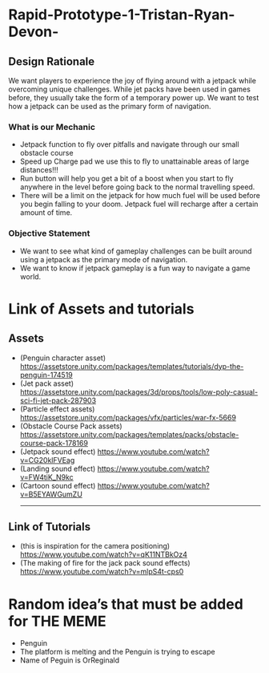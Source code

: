 # Rapid-Prototype-1-Tristan-Ryan-Devon-
## Design Rationale  
We want players to experience the joy of flying around with a jetpack while overcoming unique challenges. While jet packs have been used in games before, they usually take the form of a temporary power up. We want to test how a jetpack can be used as the primary form of navigation.  

### What is our Mechanic
- Jetpack function to fly over pitfalls and navigate through our small obstacle course
- Speed up Charge pad we use this to fly to unattainable areas of large distances!!!
- Run button will help you get a bit of a boost when you start to fly anywhere in the level before going back to the normal travelling speed.
- There will be a limit on the jetpack for how much fuel will be used before you begin falling to your doom. Jetpack fuel will recharge after a certain amount of time.
### Objective Statement
- We want to see what kind of gameplay challenges can be built around using a jetpack as the primary mode of navigation.
- We want to know if jetpack gameplay is a fun way to navigate a game world. 

# Link of Assets and tutorials
## Assets
- (Penguin character asset) https://assetstore.unity.com/packages/templates/tutorials/dyp-the-penguin-174519
- (Jet pack asset) https://assetstore.unity.com/packages/3d/props/tools/low-poly-casual-sci-fi-jet-pack-287903
- (Particle effect assets) https://assetstore.unity.com/packages/vfx/particles/war-fx-5669  
- (Obstacle Course Pack assets) https://assetstore.unity.com/packages/templates/packs/obstacle-course-pack-178169
- (Jetpack sound effect) https://www.youtube.com/watch?v=CG20klFVEag
- (Landing sound effect) https://www.youtube.com/watch?v=FW4tiK_N9kc
- (Cartoon sound effect) https://www.youtube.com/watch?v=B5EYAWGumZU 
  ___
## Link of Tutorials
- (this is inspiration for the camera positioning\) https://www.youtube.com/watch?v=qK11NTBkOz4 
- (The making of fire for the jack pack sound effects) https://www.youtube.com/watch?v=mlpS4t-cps0 

# Random idea’s that must be added for THE MEME 

- Penguin
- The platform is melting and the Penguin is trying to escape
- Name of Peguin is OrReginald
